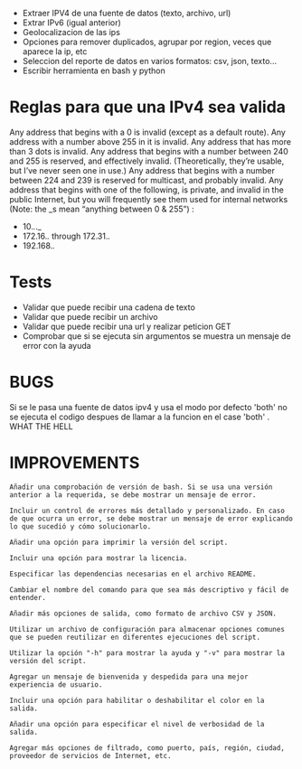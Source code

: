 - Extraer IPV4 de una fuente de datos (texto, archivo, url)
- Extrar IPv6 (igual anterior)
- Geolocalizacion de las ips
- Opciones para remover duplicados, agrupar por region, veces que aparece la ip, etc
- Seleccion del reporte de datos en varios formatos: csv, json, texto...
- Escribir herramienta en bash y python

# Reglas para que una IPv4 sea valida

Any address that begins with a 0 is invalid (except as a default route).
Any address with a number above 255 in it is invalid.
Any address that has more than 3 dots is invalid.
Any address that begins with a number between 240 and 255 is reserved, and effectively invalid. (Theoretically, they’re usable, but I’ve never seen one in use.)
Any address that begins with a number between 224 and 239 is reserved for multicast, and probably invalid.
Any address that begins with one of the following, is private, and invalid in the public Internet, but you will frequently see them used for internal networks (Note: the \_s mean “anything between 0 & 255”) :

- 10._._.\_
- 172.16._._ through 172.31._._
- 192.168._._

# Tests

- Validar que puede recibir una cadena de texto
- Validar que puede recibir un archivo
- Validar que puede recibir una url y realizar peticion GET
- Comprobar que si se ejecuta sin argumentos se muestra un mensaje de error con la ayuda

# BUGS

Si se le pasa una fuente de datos ipv4 y usa el modo por defecto 'both' no se ejecuta el codigo despues de llamar a la funcion en el case 'both'
. WHAT THE HELL

# IMPROVEMENTS

    Añadir una comprobación de versión de bash. Si se usa una versión anterior a la requerida, se debe mostrar un mensaje de error.

    Incluir un control de errores más detallado y personalizado. En caso de que ocurra un error, se debe mostrar un mensaje de error explicando lo que sucedió y cómo solucionarlo.

    Añadir una opción para imprimir la versión del script.

    Incluir una opción para mostrar la licencia.

    Especificar las dependencias necesarias en el archivo README.

    Cambiar el nombre del comando para que sea más descriptivo y fácil de entender.

    Añadir más opciones de salida, como formato de archivo CSV y JSON.

    Utilizar un archivo de configuración para almacenar opciones comunes que se pueden reutilizar en diferentes ejecuciones del script.

    Utilizar la opción "-h" para mostrar la ayuda y "-v" para mostrar la versión del script.

    Agregar un mensaje de bienvenida y despedida para una mejor experiencia de usuario.

    Incluir una opción para habilitar o deshabilitar el color en la salida.

    Añadir una opción para especificar el nivel de verbosidad de la salida.

    Agregar más opciones de filtrado, como puerto, país, región, ciudad, proveedor de servicios de Internet, etc.

